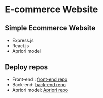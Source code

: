 # E-commerce Website


## Simple Ecommerce Website

- Express.js
- React.js
- Apriori model

## Deploy repos

- Front-end : [front-end repo](https://github.com/hnc203204/ecommerce-frontend)
- Back-end: [back-end repo](https://github.com/hnc203204/ecommerce-backend)
- Apriori model: [Apriori repo](https://github.com/hnc203204/recommend_model)
